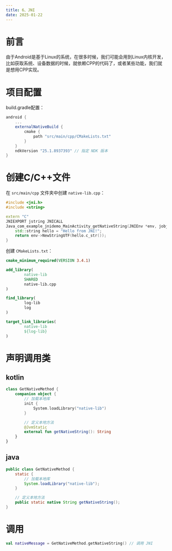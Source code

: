 ```yaml
---
title: 6、JNI
date: 2025-01-22
---
```


# 前言

由于Android是基于Linux的系统，在很多时候，我们可能会用到Linux内核开发，比如获取系统、设备数据的时候，就依赖CPP的代码了，或者某些功能，我们就是想用CPP实现。

# 项目配置

build.gradle配置：

```gradle
android {
    ...
    externalNativeBuild {
        cmake {
            path "src/main/cpp/CMakeLists.txt"
        }
    }
    ndkVersion "25.1.8937393" // 指定 NDK 版本
}

```

# 创建C/C++文件

在 `src/main/cpp` 文件夹中创建 `native-lib.cpp`：

```cpp
#include <jni.h>
#include <string>

extern "C"
JNIEXPORT jstring JNICALL
Java_com_example_jnidemo_MainActivity_getNativeString(JNIEnv *env, jobject /* this */) {
    std::string hello = "Hello from JNI!";
    return env->NewStringUTF(hello.c_str());
}
```

创建 `CMakeLists.txt`：

```cmake
cmake_minimum_required(VERSION 3.4.1)

add_library(
        native-lib
        SHARED
        native-lib.cpp
)

find_library(
        log-lib
        log
)

target_link_libraries(
        native-lib
        ${log-lib}
)
```

# 声明调用类

## kotlin

```kotlin
class GetNativeMethod {
    companion object {
        // 加载本地库
        init {
            System.loadLibrary("native-lib")
        }

        // 定义本地方法
        @JvmStatic
        external fun getNativeString(): String
    }
}
```

## java

```java
public class GetNativeMethod {
    static {
        // 加载本地库
        System.loadLibrary("native-lib");
    }

    // 定义本地方法
    public static native String getNativeString();
}
```

# 调用

```kotlin
val nativeMessage = GetNativeMethod.getNativeString() // 调用 JNI
```
